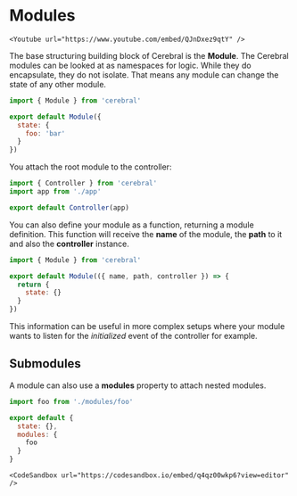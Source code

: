 # Modules

```marksy
<Youtube url="https://www.youtube.com/embed/QJnDxez9qtY" />
```

The base structuring building block of Cerebral is the **Module**. The Cerebral modules can be looked at as namespaces for logic. While they do encapsulate, they do not isolate. That means any module can change the state of any other module.

```js
import { Module } from 'cerebral'

export default Module({
  state: {
    foo: 'bar'
  }
})
```

You attach the root module to the controller:

```js
import { Controller } from 'cerebral'
import app from './app'

export default Controller(app)
```

You can also define your module as a function, returning a module definition. This function will receive the **name** of the module, the **path** to it and also the **controller** instance.

```js
import { Module } from 'cerebral'

export default Module(({ name, path, controller }) => {
  return {
    state: {}
  }
})
```

This information can be useful in more complex setups where your module wants to listen for the *initialized* event of the controller for example.

## Submodules
A module can also use a **modules** property to attach nested modules.

```js
import foo from './modules/foo'

export default {
  state: {},
  modules: {
    foo
  }
}
```

```marksy
<CodeSandbox url="https://codesandbox.io/embed/q4qz00wkp6?view=editor" />
```